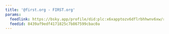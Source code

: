 ```yaml
---
title: '@first.org - FIRST.org'
params:
  feedlink: https://bsky.app/profile/did:plc:x6xapptozv6dflrbhhwnv6xw/rss
  feedid: 8439af9edf4171825c7b867599cbac0a
---
```

